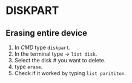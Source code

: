 # DISKPART

## Erasing entire device

1. In _CMD_ type `diskpart`.
2. In the terminal type -> `list disk`.
3. Select the disk # you want to delete.
4. type `erase`.
5. Check if it worked by typing `list parititon`.
